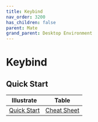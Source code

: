 ```yaml
---
title: Keybind
nav_order: 3200
has_children: false
parent: Mate
grand_parent: Desktop Environment
---
```



# Keybind


## Quick Start

| Illustrate | Table |
| --- | --- |
| [Quick Start](https://samwhelp.github.io/system-modeling/read/en_us/quick-start) | [Cheat Sheet](https://samwhelp.github.io/system-modeling/read/en_us/quick-start/cheat-sheet) |
